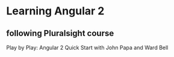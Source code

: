 # Learning Angular 2
## following Pluralsight course
Play by Play: Angular 2 Quick Start with John Papa and Ward Bell